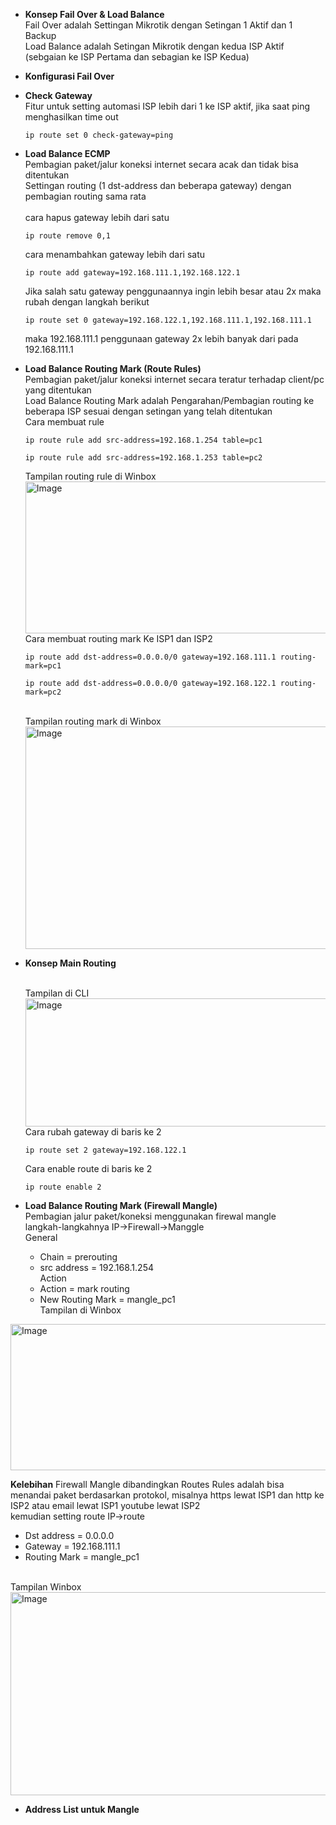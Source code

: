 - **Konsep Fail Over & Load Balance**
  <br>Fail Over adalah Settingan Mikrotik dengan Setingan 1 Aktif dan 1 Backup
  <br>Load Balance adalah Setingan Mikrotik dengan kedua ISP Aktif (sebgaian ke ISP Pertama dan sebagian ke ISP Kedua)
- **Konfigurasi Fail Over**
- **Check Gateway**
  <br>Fitur untuk setting automasi ISP lebih dari 1 ke ISP aktif, jika saat ping menghasilkan time out
  ```
  ip route set 0 check-gateway=ping
  ``` 
- **Load Balance ECMP**
  <br>Pembagian paket/jalur koneksi internet secara acak dan tidak bisa ditentukan
  <br>Settingan routing (1 dst-address dan beberapa gateway) dengan pembagian routing sama rata
  <br>
  <br>cara hapus gateway lebih dari satu
  ```
  ip route remove 0,1
  ```
  cara menambahkan gateway lebih dari satu
  ```
  ip route add gateway=192.168.111.1,192.168.122.1
  ```
  Jika salah satu gateway penggunaannya ingin lebih besar atau 2x maka rubah dengan langkah berikut
  ```
  ip route set 0 gateway=192.168.122.1,192.168.111.1,192.168.111.1
  ```
  maka 192.168.111.1 penggunaan gateway 2x lebih banyak dari pada 192.168.111.1
   <br>
- **Load Balance Routing Mark (Route Rules)**
  <br> Pembagian paket/jalur koneksi internet secara teratur terhadap client/pc yang ditentukan
  <br>Load Balance Routing Mark adalah Pengarahan/Pembagian routing ke beberapa ISP sesuai dengan setingan yang telah ditentukan
  <br> Cara membuat rule
  ```
  ip route rule add src-address=192.168.1.254 table=pc1
  ```
    ```
  ip route rule add src-address=192.168.1.253 table=pc2
  ```
  Tampilan routing rule di Winbox
  <img width="780" height="243" alt="Image" src="https://github.com/user-attachments/assets/f59e1d73-ecc8-48cf-8204-cfd9c57a4856" />
  <br> Cara membuat routing mark Ke ISP1 dan ISP2
  ```
  ip route add dst-address=0.0.0.0/0 gateway=192.168.111.1 routing-mark=pc1
  ```
    ```
  ip route add dst-address=0.0.0.0/0 gateway=192.168.122.1 routing-mark=pc2
  ```
  <br> Tampilan routing mark di Winbox
  <img width="1193" height="356" alt="Image" src="https://github.com/user-attachments/assets/32b62c51-0481-4ba0-bd4f-dc09100ec54e" />
- **Konsep Main Routing**
  
  <br> Tampilan di CLI
  <img width="874" height="205" alt="Image" src="https://github.com/user-attachments/assets/e0bad57e-816a-4077-b36a-f35c3862e084" />
  <br> Cara rubah gateway di baris ke 2
  ```
  ip route set 2 gateway=192.168.122.1
  ```
  Cara enable route di baris ke 2
  ```
  ip route enable 2
  ```
- **Load Balance Routing Mark (Firewall Mangle)**
  <br> Pembagian jalur paket/koneksi menggunakan firewal mangle
  <br> langkah-langkahnya IP->Firewall->Manggle
<br>General
  - Chain = prerouting
  - src address = 192.168.1.254
  <br>Action
  - Action = mark routing
  - New Routing Mark = mangle_pc1
<br>Tampilan di Winbox
<img width="792" height="234" alt="Image" src="https://github.com/user-attachments/assets/ea5364df-d8f4-42f7-aa07-0e2bf37b260c" />

**Kelebihan** Firewall Mangle dibandingkan Routes Rules adalah bisa menandai paket berdasarkan protokol, misalnya https lewat ISP1 dan http ke ISP2 atau email lewat ISP1 youtube lewat ISP2
<br> kemudian setting route IP->route
- Dst address = 0.0.0.0
- Gateway = 192.168.111.1
- Routing Mark = mangle_pc1
  
<br>Tampilan Winbox
<img width="1121" height="325" alt="Image" src="https://github.com/user-attachments/assets/14b08edf-e536-4c89-8e6d-0680b671123f" />

- **Address List untuk Mangle**
